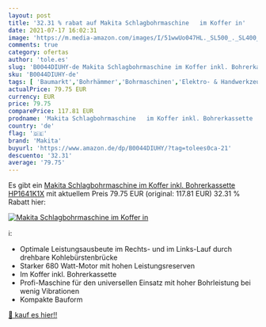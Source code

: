 ```yaml
---
layout: post
title: '32.31 % rabat auf Makita Schlagbohrmaschine   im Koffer in'
date: 2021-07-17 16:02:31
image: 'https://m.media-amazon.com/images/I/51wwUo047HL._SL500_._SL400_.jpg'
comments: true
category: ofertas
author: 'tole.es'
slug: 'B0044DIUHY-de Makita Schlagbohrmaschine im Koffer inkl. Bohrerkassette...'
sku: 'B0044DIUHY-de'
tags: [ 'Baumarkt','Bohrhämmer','Bohrmaschinen','Elektro- & Handwerkzeuge','Elektrowerkzeuge','makita', ]
actualPrice: 79.75 EUR
currency: EUR
price: 79.75
comparePrice: 117.81 EUR
prodname: 'Makita Schlagbohrmaschine   im Koffer inkl. Bohrerkassette   HP1641K1X'
country: 'de'
flag: '🇩🇪'
brand: 'Makita'
buyurl: 'https://www.amazon.de/dp/B0044DIUHY/?tag=tolees0ca-21'
descuento: '32.31'
average: '79.75'
---
```


Es gibt ein [Makita Schlagbohrmaschine   im Koffer inkl. Bohrerkassette   HP1641K1X](https://www.amazon.de/dp/B0044DIUHY/?tag=tolees0ca-21) mit aktuellem Preis 79.75 EUR (original: 117.81 EUR) 32.31 % Rabatt hier:

[![Makita Schlagbohrmaschine   im Koffer in](https://m.media-amazon.com/images/I/51wwUo047HL._SL500_._SL400_.jpg)](https://www.amazon.de/dp/B0044DIUHY/?tag=tolees0ca-21)

ℹ️:

- Optimale Leistungsausbeute im Rechts- und im Links-Lauf durch drehbare Kohlebürstenbrücke
- Starker 680 Watt-Motor mit hohen Leistungsreserven
- Im Koffer inkl. Bohrerkassette
- Profi-Maschine für den universellen Einsatz mit hoher Bohrleistung bei wenig Vibrationen
- Kompakte Bauform

[🛒 kauf es hier!!](https://www.amazon.de/dp/B0044DIUHY/?tag=tolees0ca-21)
